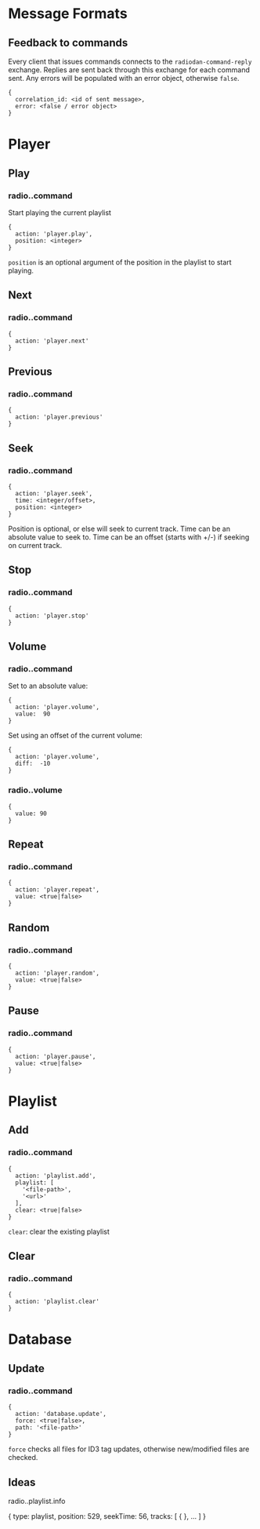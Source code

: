 # Message Formats

## Feedback to commands

Every client that issues commands connects to the `radiodan-command-reply`
exchange.  Replies are sent back through this exchange for each command sent.
Any errors will be populated with an error object, otherwise `false`.

    {
      correlation_id: <id of sent message>,
      error: <false / error object>
    }

# Player

## Play

### radio.<id>.command

Start playing the current playlist

    {
      action: 'player.play',
      position: <integer>
    }

`position` is an optional argument of the position in the playlist to start
playing.

## Next

### radio.<id>.command

    {
      action: 'player.next'
    }

## Previous

### radio.<id>.command

    {
      action: 'player.previous'
    }

## Seek

### radio.<id>.command

    {
      action: 'player.seek',
      time: <integer/offset>,
      position: <integer>
    }

Position is optional, or else will seek to current track.
Time can be an absolute value to seek to.
Time can be an offset (starts with +/-) if seeking on current track.

## Stop

### radio.<id>.command

    {
      action: 'player.stop'
    }

## Volume

### radio.<id>.command

Set to an absolute value:

    {
      action: 'player.volume',
      value:  90
    }

Set using an offset of the current volume:

    {
      action: 'player.volume',
      diff:  -10
    }

### radio.<id>.volume

    {
      value: 90
    }

## Repeat

### radio.<id>.command

    {
      action: 'player.repeat',
      value: <true|false>
    }

## Random

### radio.<id>.command

    {
      action: 'player.random',
      value: <true|false>
    }

## Pause

### radio.<id>.command

    {
      action: 'player.pause',
      value: <true|false>
    }

# Playlist

## Add

### radio.<id>.command

    {
      action: 'playlist.add',
      playlist: [
        '<file-path>',
        '<url>'
      ],
      clear: <true|false>
    }

`clear`: clear the existing playlist

## Clear

### radio.<id>.command

    {
      action: 'playlist.clear'
    }

# Database

## Update

### radio.<id>.command

    {
      action: 'database.update',
      force: <true|false>,
      path: '<file-path>'
    }

`force` checks all files for ID3 tag updates, otherwise new/modified files are
checked.

## Ideas

radio.<id>.playlist.info

{
  type: playlist,
  position: 529,
  seekTime: 56,
  tracks: [
    { <object> },
    ...
  ]
}

